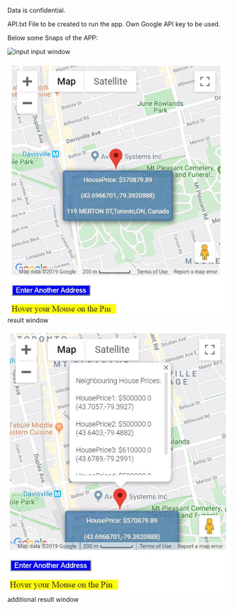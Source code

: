 Data is confidential.

API.txt File to be created to run the app. Own Google API key to be used.

Below some Snaps of the APP:

![input](Machine%20Learning/Machine%20Learning%20Repo/Python/ON%20House%20Price%20Prediction%20Web%20App/App%20Image/img1.jpg)
input window


![result1](Machine%20Learning%20Repo/Python/ON%20House%20Price%20Prediction%20Web%20App/App%20Image/img2.jpg)
result window


![result2](Machine%20Learning%20Repo/Python/ON%20House%20Price%20Prediction%20Web%20App/App%20Image/img3.jpg)
additional result window



